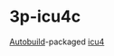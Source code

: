 # 3p-icu4c

[Autobuild][]-packaged [icu4][]

[Autobuild]: https://wiki.secondlife.com/wiki/Autobuild 
[icu4]: https://github.com/unicode-org/icu
